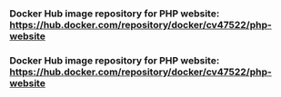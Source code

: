 ### Docker Hub image repository for PHP website: https://hub.docker.com/repository/docker/cv47522/php-website 

### Docker Hub image repository for PHP website: https://hub.docker.com/repository/docker/cv47522/php-website 
